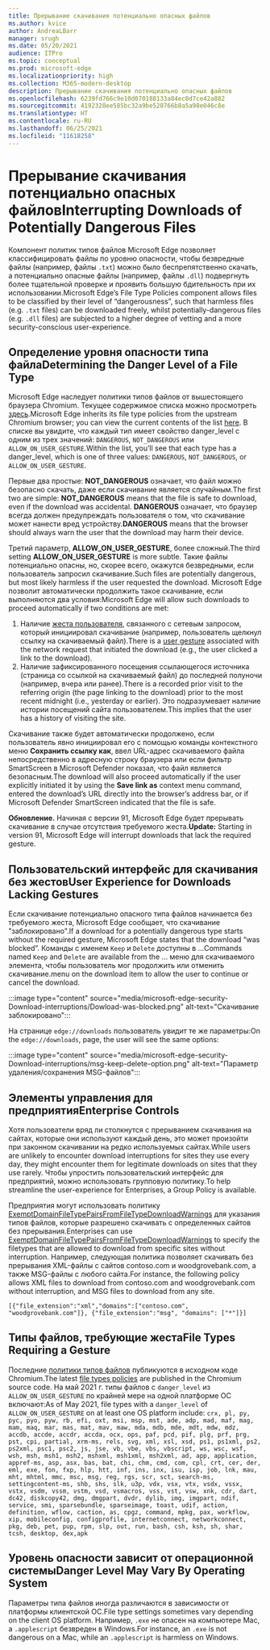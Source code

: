 ```yaml
---
title: Прерывание скачивания потенциально опасных файлов
ms.author: kvice
author: AndreaLBarr
manager: srugh
ms.date: 05/20/2021
audience: ITPro
ms.topic: conceptual
ms.prod: microsoft-edge
ms.localizationpriority: high
ms.collection: M365-modern-desktop
description: Прерывание скачивания потенциально опасных файлов
ms.openlocfilehash: 6239fd766c9e10d070188133a84ec0d7ce42a882
ms.sourcegitcommit: 4192328ee585bc32a9be528766b8a5a98e046c8e
ms.translationtype: HT
ms.contentlocale: ru-RU
ms.lasthandoff: 06/25/2021
ms.locfileid: "11618258"
---
```

# <a name="interrupting-downloads-of-potentially-dangerous-files"></a><span data-ttu-id="0f23f-103">Прерывание скачивания потенциально опасных файлов</span><span class="sxs-lookup"><span data-stu-id="0f23f-103">Interrupting Downloads of Potentially Dangerous Files</span></span>

<span data-ttu-id="0f23f-104">Компонент политик типов файлов Microsoft Edge позволяет классифицировать файлы по уровню опасности, чтобы безвредные файлы (например, файлы `.txt`) можно было беспрепятственно скачать, а потенциально опасные файлы (например, файлы `.dll`) подвергнуть более тщательной проверке и проявить большую бдительность при их использовании.</span><span class="sxs-lookup"><span data-stu-id="0f23f-104">Microsoft Edge’s File Type Policies component allows files to be classified by their level of “dangerousness”, such that harmless files (e.g. `.txt` files) can be downloaded freely, whilst potentially-dangerous files (e.g. `.dll` files) are subjected to a higher degree of vetting and a more security-conscious user-experience.</span></span>

## <a name="determining-the-danger-level-of-a-file-type"></a><span data-ttu-id="0f23f-105">Определение уровня опасности типа файла</span><span class="sxs-lookup"><span data-stu-id="0f23f-105">Determining the Danger Level of a File Type</span></span>

<span data-ttu-id="0f23f-106">Microsoft Edge наследует политики типов файлов от вышестоящего браузера Chromium. Текущее содержимое списка можно просмотреть [здесь](https://source.chromium.org/chromium/chromium/src/+/main:components/safe_browsing/core/resources/download_file_types.asciipb).</span><span class="sxs-lookup"><span data-stu-id="0f23f-106">Microsoft Edge inherits its file type policies from the upstream Chromium browser; you can view the current contents of the list [here](https://source.chromium.org/chromium/chromium/src/+/main:components/safe_browsing/core/resources/download_file_types.asciipb).</span></span> <span data-ttu-id="0f23f-107">В списке вы увидите, что каждый тип имеет свойство danger_level с одним из трех значений: `DANGEROUS`, `NOT_DANGEROUS` или `ALLOW_ON_USER_GESTURE`.</span><span class="sxs-lookup"><span data-stu-id="0f23f-107">Within the list, you’ll see that each type has a danger_level, which is one of three values: `DANGEROUS`, `NOT_DANGEROUS`, or `ALLOW_ON_USER_GESTURE`.</span></span>

<span data-ttu-id="0f23f-108">Первые два простые: **NOT_DANGEROUS** означает, что файл можно безопасно скачать, даже если скачивание является случайным.</span><span class="sxs-lookup"><span data-stu-id="0f23f-108">The first two are simple: **NOT_DANGEROUS** means that the file is safe to download, even if the download was accidental.</span></span> <span data-ttu-id="0f23f-109">**DANGEROUS** означает, что браузер всегда должен предупреждать пользователя о том, что скачивание может нанести вред устройству.</span><span class="sxs-lookup"><span data-stu-id="0f23f-109">**DANGEROUS** means that the browser should always warn the user that the download may harm their device.</span></span>

<span data-ttu-id="0f23f-110">Третий параметр, **ALLOW_ON_USER_GESTURE**, более сложный.</span><span class="sxs-lookup"><span data-stu-id="0f23f-110">The third setting **ALLOW_ON_USER_GESTURE** is more subtle.</span></span> <span data-ttu-id="0f23f-111">Такие файлы потенциально опасны, но, скорее всего, окажутся безвредными, если пользователь запросил скачивание.</span><span class="sxs-lookup"><span data-stu-id="0f23f-111">Such files are potentially dangerous, but most likely harmless if the user requested the download.</span></span> <span data-ttu-id="0f23f-112">Microsoft Edge позволит автоматически продолжить такое скачивание, если выполняются два условия:</span><span class="sxs-lookup"><span data-stu-id="0f23f-112">Microsoft Edge will allow such downloads to proceed automatically if two conditions are met:</span></span>

1. <span data-ttu-id="0f23f-113">Наличие [жеста пользователя](https://textslashplain.com/2020/05/18/browser-basics-user-gestures/), связанного с сетевым запросом, который инициировал скачивание (например, пользователь щелкнул ссылку на скачиваемый файл).</span><span class="sxs-lookup"><span data-stu-id="0f23f-113">There is a [user gesture](https://textslashplain.com/2020/05/18/browser-basics-user-gestures/) associated with the network request that initiated the download (e.g., the user clicked a link to the download).</span></span>
2. <span data-ttu-id="0f23f-114">Наличие зафиксированного посещения ссылающегося источника (страница со ссылкой на скачиваемый файл) до последней полуночи (например, вчера или ранее).</span><span class="sxs-lookup"><span data-stu-id="0f23f-114">There is a recorded prior visit to the referring origin (the page linking to the download) prior to the most recent midnight (i.e., yesterday or earlier).</span></span> <span data-ttu-id="0f23f-115">Это подразумевает наличие истории посещений сайта пользователем.</span><span class="sxs-lookup"><span data-stu-id="0f23f-115">This implies that the user has a history of visiting the site.</span></span>

<span data-ttu-id="0f23f-116">Скачивание также будет автоматически продолжено, если пользователь явно инициировал его с помощью команды контекстного меню **Сохранить ссылку как**, ввел URL-адрес скачиваемого файла непосредственно в адресную строку браузера или если фильтр SmartScreen в Microsoft Defender показал, что файл является безопасным.</span><span class="sxs-lookup"><span data-stu-id="0f23f-116">The download will also proceed automatically if the user explicitly initiated it by using the **Save link as** context menu command, entered the download’s URL directly into the browser’s address bar, or if Microsoft Defender SmartScreen indicated that the file is safe.</span></span>

<span data-ttu-id="0f23f-117">**Обновление.** Начиная с версии 91, Microsoft Edge будет прерывать скачивание в случае отсутствия требуемого жеста.</span><span class="sxs-lookup"><span data-stu-id="0f23f-117">**Update:** Starting in version 91, Microsoft Edge will interrupt downloads that lack the required gesture.</span></span>

## <a name="user-experience-for-downloads-lacking-gestures"></a><span data-ttu-id="0f23f-118">Пользовательский интерфейс для скачивания без жестов</span><span class="sxs-lookup"><span data-stu-id="0f23f-118">User Experience for Downloads Lacking Gestures</span></span>

<span data-ttu-id="0f23f-119">Если скачивание потенциально опасного типа файлов начинается без требуемого жеста, Microsoft Edge сообщает, что скачивание "заблокировано".</span><span class="sxs-lookup"><span data-stu-id="0f23f-119">If a download for a potentially dangerous type starts without the required gesture, Microsoft Edge states that the download “was blocked”.</span></span> <span data-ttu-id="0f23f-120">Команды с именем `Keep` и `Delete` доступны в …</span><span class="sxs-lookup"><span data-stu-id="0f23f-120">Commands named `Keep` and `Delete` are available from the …</span></span> <span data-ttu-id="0f23f-121">меню для скачиваемого элемента, чтобы пользователь мог продолжить или отменить скачивание.</span><span class="sxs-lookup"><span data-stu-id="0f23f-121">menu on the download item to allow the user to continue or cancel the download.</span></span>

:::image type="content" source="media/microsoft-edge-security-Download-interruptions/Dowload-was-blocked.png" alt-text="Скачивание заблокировано":::

<span data-ttu-id="0f23f-123">На странице `edge://downloads` пользователь увидит те же параметры:</span><span class="sxs-lookup"><span data-stu-id="0f23f-123">On the `edge://downloads`, page, the user will see the same options:</span></span>

:::image type="content" source="media/microsoft-edge-security-Download-interruptions/msg-keep-delete-option.png" alt-text="Параметр удаления/сохранения MSG-файлов":::

## <a name="enterprise-controls"></a><span data-ttu-id="0f23f-125">Элементы управления для предприятия</span><span class="sxs-lookup"><span data-stu-id="0f23f-125">Enterprise Controls</span></span>

<span data-ttu-id="0f23f-126">Хотя пользователи вряд ли столкнутся с прерыванием скачивания на сайтах, которые они используют каждый день, это может произойти при законном скачивании на редко используемых сайтах.</span><span class="sxs-lookup"><span data-stu-id="0f23f-126">While users are unlikely to encounter download interruptions for sites they use every day, they might encounter them for legitimate downloads on sites that they use rarely.</span></span> <span data-ttu-id="0f23f-127">Чтобы упростить пользовательский интерфейс для предприятий, можно использовать групповую политику.</span><span class="sxs-lookup"><span data-stu-id="0f23f-127">To help streamline the user-experience for Enterprises, a Group Policy is available.</span></span>

<span data-ttu-id="0f23f-128">Предприятия могут использовать политику [ExemptDomainFileTypePairsFromFileTypeDownloadWarnings](/deployedge/microsoft-edge-policies#exemptdomainfiletypepairsfromfiletypedownloadwarnings) для указания типов файлов, которые разрешено скачивать с определенных сайтов без прерывания.</span><span class="sxs-lookup"><span data-stu-id="0f23f-128">Enterprises can use [ExemptDomainFileTypePairsFromFileTypeDownloadWarnings](/deployedge/microsoft-edge-policies#exemptdomainfiletypepairsfromfiletypedownloadwarnings) to specify the filetypes that are allowed to download from specific sites without interruption.</span></span> <span data-ttu-id="0f23f-129">Например, следующая политика позволяет скачивать без прерывания XML-файлы с сайтов contoso.com и woodgrovebank.com, а также MSG-файлы с любого сайта.</span><span class="sxs-lookup"><span data-stu-id="0f23f-129">For instance, the following policy allows XML files to download from contoso.com and woodgrovebank.com without interruption, and MSG files to download from any site.</span></span>

`[{"file_extension":"xml","domains":["contoso.com", "woodgrovebank.com"]},
{"file_extension":"msg", "domains": ["*"]}]`

## <a name="file-types-requiring-a-gesture"></a><span data-ttu-id="0f23f-130">Типы файлов, требующие жеста</span><span class="sxs-lookup"><span data-stu-id="0f23f-130">File Types Requiring a Gesture</span></span>

<span data-ttu-id="0f23f-131">Последние [политики типов файлов](https://source.chromium.org/chromium/chromium/src/+/main:components/safe_browsing/core/resources/download_file_types.asciipb) публикуются в исходном коде Chromium.</span><span class="sxs-lookup"><span data-stu-id="0f23f-131">The latest [file types policies](https://source.chromium.org/chromium/chromium/src/+/main:components/safe_browsing/core/resources/download_file_types.asciipb) are published in the Chromium source code.</span></span> <span data-ttu-id="0f23f-132">На май 2021 г. типы файлов с `danger_level` из `ALLOW_ON_USER_GESTURE` по крайней мере на одной платформе ОС включают:</span><span class="sxs-lookup"><span data-stu-id="0f23f-132">As of May 2021, file types with a `danger_level` of `ALLOW_ON_USER_GESTURE` on at least one OS platform include:</span></span>
`crx, pl, py, pyc, pyo, pyw, rb, efi, oxt, msi, msp, mst, ade, adp, mad, maf, mag, mam, maq, mar, mas, mat, mav, maw, mda, mdb, mde, mdt, mdw, mdz, accdb, accde, accdr, accda, ocx, ops, paf, pcd, pif, plg, prf, prg, pst, cpi, partial, xrm-ms, rels, svg, xml, xsl, xsd, ps1, ps1xml, ps2, ps2xml, psc1, psc2, js, jse, vb, vbe, vbs, vbscript, ws, wsc, wsf, wsh, msh, msh1, msh2, mshxml, msh1xml, msh2xml, ad, app, application, appref-ms, asp, asx, bas, bat, chi, chm, cmd, com, cpl, crt, cer, der, eml, exe, fon, fxp, hlp, htt, inf, ins, inx, isu, isp, job, lnk, mau, mht, mhtml, mmc, msc, msg, reg, rgs, scr, sct, search-ms, settingcontent-ms, shb, shs, slk, u3p, vdx, vsx, vtx, vsdx, vssx, vstx, vsdm, vssm, vstm, vsd, vsmacros, vss, vst, vsw, xnk, cdr, dart, dc42, diskcopy42, dmg, dmgpart, dvdr, dylib, img, imgpart, ndif, service, smi, sparsebundle, sparseimage, toast, udif, action, definition, wflow, caction, as, cpgz, command, mpkg, pax, workflow, xip, mobileconfig, configprofile, internetconnect, networkconnect, pkg, deb, pet, pup, rpm, slp, out, run, bash, csh, ksh, sh, shar, tcsh, desktop, dex,apk`

## <a name="danger-level-may-vary-by-operating-system"></a><span data-ttu-id="0f23f-133">Уровень опасности зависит от операционной системы</span><span class="sxs-lookup"><span data-stu-id="0f23f-133">Danger Level May Vary By Operating System</span></span>

<span data-ttu-id="0f23f-134">Параметры типа файлов иногда различаются в зависимости от платформы клиентской ОС.</span><span class="sxs-lookup"><span data-stu-id="0f23f-134">File type settings sometimes vary depending on the client OS platform.</span></span> <span data-ttu-id="0f23f-135">Например, `.exe` не опасен на компьютере Mac, а `.applescript` безвреден в Windows.</span><span class="sxs-lookup"><span data-stu-id="0f23f-135">For instance, an `.exe` is not dangerous on a Mac, while an `.applescript` is harmless on Windows.</span></span>
